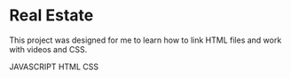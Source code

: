 # Real Estate
 
This project was designed for me to learn how to link HTML files and work with videos and CSS.

JAVASCRIPT HTML CSS
